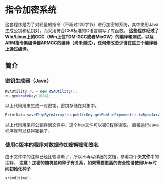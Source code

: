 # 指令加密系统
这套程序是为了对轻量的指令（不超过120字节）进行加密的系统，其中使用Java生成公钥和私钥对，而采用符合C89标准的C语言编写了库函数。
**这些程序经过了Win/Linux上的GCC（Win上位TDM-GCC或者MinGW）的编译和测试，以及ARM指令集编译器ARMCC的编译（尚未测试），任何修改至少请在这三个编译器上通过编译。**
## 简介
### 密钥生成器（Java）
```java
RSAUtility ru = new RSAUtility();
ru.generateKey(1024);
```
以上代码用来生成一对密钥，密钥存储在对象中。
```java
PrintData.saveFlipByteArray(ru.publicKey.getPublicExponent().toByteArray(), "public_key.hex");
```
以上代码用来将公钥存到文件中，这个hex文件可以被C程序读取。
直接运行Java程序就可以获得密钥了。

### 使用C版本的程序对数据作加密解密和签名
由于文件中的注释已经比较清晰了，所以不再写详细的文档，参看每个**头文件**中的注释。
**注意！加密的随机盐和种子有关系，如果需要更高的安全性请使用Unix时间初始化种子**
```C
srand(time);
```
